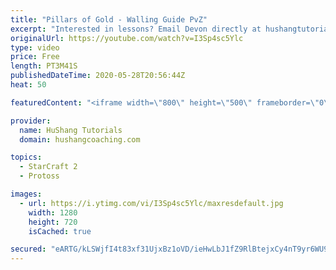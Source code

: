 ```yaml
---
title: "Pillars of Gold - Walling Guide PvZ"
excerpt: "Interested in lessons? Email Devon directly at hushangtutorials@outlook.com ------------------------------------------------------------------------------------------------------- Want to support HuShang Tutorials directly? Patreon is a website where you can contribute a monthly donation that will help"
originalUrl: https://youtube.com/watch?v=I3Sp4sc5Ylc
type: video
price: Free
length: PT3M41S
publishedDateTime: 2020-05-28T20:56:44Z
heat: 50

featuredContent: "<iframe width=\"800\" height=\"500\" frameborder=\"0\" src=\"https://www.youtube.com/embed/I3Sp4sc5Ylc\" allow=\"accelerometer; autoplay; encrypted-media; gyroscope; picture-in-picture\" allowfullscreen></iframe>"

provider:
  name: HuShang Tutorials
  domain: hushangcoaching.com

topics:
  - StarCraft 2
  - Protoss

images:
  - url: https://i.ytimg.com/vi/I3Sp4sc5Ylc/maxresdefault.jpg
    width: 1280
    height: 720
    isCached: true

secured: "eARTG/kLSWjfI4t83xf31UjxBz1oVD/ieHwLbJ1fZ9RlBtejxCy4nT9yr6WU9rNfZ2c6PoGjL/kH5TDwgu5WSqM6KtLOLsodR7ASqzhqW4GoL8sP8yLVKHFSbE8YhLHrgtTi251wwRdeEZSI8qHLV5Kj+E91/MsUuL5JPJkyS0bCA5zKfp+DA1KL08XllHHeMVoFxvirJKjt36Rm7T8FIZoTNJsYu+65CEjaVsKPtDt34zNUF+Vt6ylKmlXvn33yQP0DdEyR6Qm/I7/5EgpNeSkUW24F8WKFQuhX8IWh0M94mp3XZfDueO1vRx/pKbtVqfHCqBaMEL5tbo9YQJBP5T8al1yylRiv3UhG0BHeNm0sV3ubzjQ2J46y6xgQHBKtgibjq2Y9PNHGPzDG6MdSyxLjx66DGWpP63faV6LyPgc=;U77ThAftPlx0ooZ9gDXlcw=="
---
```


